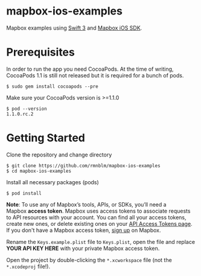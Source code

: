 # mapbox-ios-examples
Mapbox examples using [Swift 3](https://swift.org/) and [Mapbox iOS SDK](https://github.com/mapbox/mapbox-gl-native/tree/master/platform/ios).

# Prerequisites

In order to run the app you need CocoaPods. At the time of writing, CocoaPods 1.1 is still not released but it is required for a bunch of pods.

```
$ sudo gem install cocoapods --pre
```

Make sure your CocoaPods version is >=1.1.0

```
$ pod --version
1.1.0.rc.2
```

# Getting Started

Clone the repository and change directory

```
$ git clone https://github.com/rmnblm/mapbox-ios-examples
$ cd mapbox-ios-examples
```

Install all necessary packages (pods)

```
$ pod install
```

**Note**: To use any of Mapbox’s tools, APIs, or SDKs, you’ll need a Mapbox **access token**. Mapbox uses access tokens to associate requests to API resources with your account. You can find all your access tokens, create new ones, or delete existing ones on your [API Access Tokens page](https://www.mapbox.com/studio/account/tokens/). If you don't have a Mapbox access token, [sign up](https://www.mapbox.com/studio/signup/) on Mapbox.

Rename the `Keys.example.plist` file to `Keys.plist`, open the file and replace **YOUR API KEY HERE** with your private Mapbox access token. 

Open the project by double-clicking the `*.xcworkspace` file (not the `*.xcodeproj` file!).